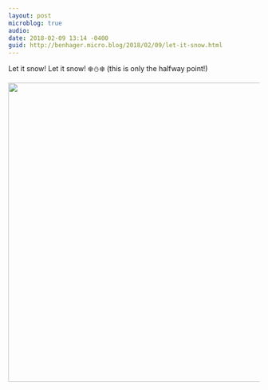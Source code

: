 ```yaml
---
layout: post
microblog: true
audio: 
date: 2018-02-09 13:14 -0400
guid: http://benhager.micro.blog/2018/02/09/let-it-snow.html
---
```

Let it snow! Let it snow! ❄️⛄️❄️ (this is only the halfway point!)

<img src="http://hager.blog/uploads/2018/c8af2f89c6.jpg" width="600" height="599" />
